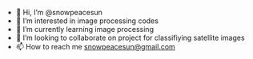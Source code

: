- 👋 Hi, I’m @snowpeacesun
- 👀 I’m interested in image processing codes
- 🌱 I’m currently learning image processing
- 💞️ I’m looking to collaborate on project for classifiying satellite images
- 📫 How to reach me snowpeacesun@gmail.com

<!---
snowpeacesun/snowpeacesun is a ✨ special ✨ repository because its `README.md` (this file) appears on your GitHub profile.
You can click the Preview link to take a look at your changes.
--->
